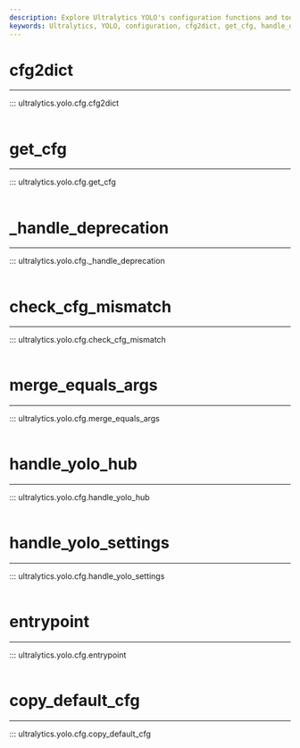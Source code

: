 ```yaml
---
description: Explore Ultralytics YOLO's configuration functions and tools. Handle settings, manage defaults, and deal with deprecations in your YOLO configuration.
keywords: Ultralytics, YOLO, configuration, cfg2dict, get_cfg, handle_deprecation, check_cfg_mismatch, merge_equals_args, handle_yolo_hub, handle_yolo_settings, entrypoint, copy_default_cfg
---
```


# cfg2dict
---
::: ultralytics.yolo.cfg.cfg2dict
<br><br>

# get_cfg
---
::: ultralytics.yolo.cfg.get_cfg
<br><br>

# _handle_deprecation
---
::: ultralytics.yolo.cfg._handle_deprecation
<br><br>

# check_cfg_mismatch
---
::: ultralytics.yolo.cfg.check_cfg_mismatch
<br><br>

# merge_equals_args
---
::: ultralytics.yolo.cfg.merge_equals_args
<br><br>

# handle_yolo_hub
---
::: ultralytics.yolo.cfg.handle_yolo_hub
<br><br>

# handle_yolo_settings
---
::: ultralytics.yolo.cfg.handle_yolo_settings
<br><br>

# entrypoint
---
::: ultralytics.yolo.cfg.entrypoint
<br><br>

# copy_default_cfg
---
::: ultralytics.yolo.cfg.copy_default_cfg
<br><br>
